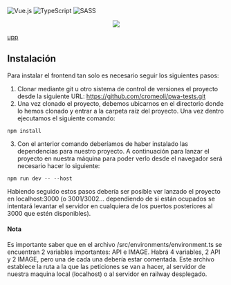 ![Vue.js](https://img.shields.io/badge/vuejs-%2335495e.svg?style=for-the-badge&logo=vuedotjs&logoColor=%234FC08D)
![TypeScript](https://img.shields.io/badge/typescript-%23007ACC.svg?style=for-the-badge&logo=typescript&logoColor=white)
![SASS](https://img.shields.io/badge/SASS-hotpink.svg?style=for-the-badge&logo=SASS&logoColor=white)


<div align="center"><img src="https://github.com/cromeoli/upp-backend-laravel/assets/92324278/fa030cf2-b533-41af-8162-063937f98c94"></div>

[upp](https://upp.lol/)

## Instalación

Para instalar el frontend tan solo es necesario seguir los siguientes pasos:
1. Clonar mediante git u otro sistema de control de versiones el proyecto desde la siguiente URL: https://github.com/cromeoli/pwa-tests.git
2. Una vez clonado el proyecto, debemos ubicarnos en el directorio donde lo hemos clonado y entrar a la carpeta raíz del proyecto. Una vez dentro ejecutamos el siguiente comando:  

```
npm install
```

3. Con el anterior comando deberíamos de haber instalado las dependencias para nuestro proyecto. A continuación para lanzar el proyecto en nuestra máquina para poder verlo desde el navegador será necesario hacer lo siguiente:

```
npm run dev -- --host
```

Habiendo seguido estos pasos debería ser posible ver lanzado el proyecto en localhost:3000 (o 3001/3002… dependiendo de si están ocupados se intentará levantar el servidor en cualquiera de los puertos posteriores al 3000 que estén disponibles).

#### Nota
Es importante saber que en el archivo /src/environments/environment.ts se encuentran 2 variables importantes: API e IMAGE. Habrá 4 variables, 2 API y 2 IMAGE, pero una de cada una debería estar comentada. Este archivo establece la ruta a la que las peticiones se van a hacer, al servidor de nuestra maquina local (localhost) o al servidor en railway desplegado.
